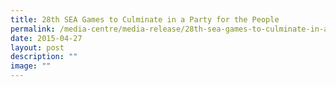 ```yaml
---
title: 28th SEA Games to Culminate in a Party for the People
permalink: /media-centre/media-release/28th-sea-games-to-culminate-in-a-party-for-the-people/
date: 2015-04-27
layout: post
description: ""
image: ""
---
```


